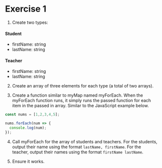 # Exercise 1

1. Create two types: 

#### Student
 - firstName: string
 - lastName: string

#### Teacher
 - firstName: string
 - lastName: string


2. Create an array of three elements for each type (a total of two arrays).

3. Create a function similar to myMap named myForEach. When the myForEach function runs, it simply runs the passed function for each item in the passed in array. Similar to the JavaScript example below.

```javascript
const nums = [1,2,3,4,5];

nums.forEach(num => {
  console.log(num);
});
```

4. Call myForEach for the array of students and teachers. For the students, output their name using the format `lastName, firstName`. For the teacher, output their names using the format `firstName lastName`.

5. Ensure it works.

